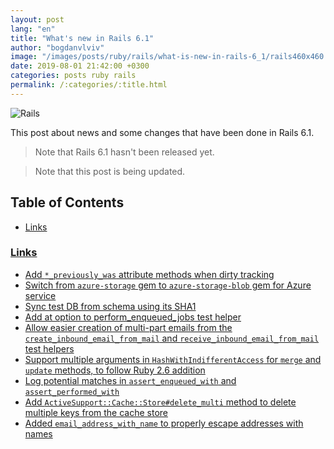 ```yaml
---
layout: post
lang: "en"
title: "What's new in Rails 6.1"
author: "bogdanvlviv"
image: "/images/posts/ruby/rails/what-is-new-in-rails-6_1/rails460x460.png"
date: 2019-08-01 21:42:00 +0300
categories: posts ruby rails
permalink: /:categories/:title.html
---
```


<div class="picture">
  <img src="{{ "/images/posts/ruby/rails/what-is-new-in-rails-6_1/rails160x160.png" | absolute_url }}" title="Rails">
</div>

This post about news and some changes that have been done in Rails 6.1.

> Note that Rails 6.1 hasn't been released yet.

> Note that this post is being updated.

## Table of Contents

- [Links](#links)

### [Links](#links)

- [Add `*_previously_was` attribute methods when dirty tracking](https://github.com/rails/rails/pull/36836)
- [Switch from `azure-storage` gem to `azure-storage-blob` gem for Azure service](https://github.com/rails/rails/pull/36866)
- [Sync test DB from schema using its SHA1](https://github.com/rails/rails/pull/36870)
- [Add at option to perform_enqueued_jobs test helper](https://github.com/rails/rails/pull/36864)
- [Allow easier creation of multi-part emails from the `create_inbound_email_from_mail` and `receive_inbound_email_from_mail` test helpers](https://github.com/rails/rails/pull/36856)
- [Support multiple arguments in `HashWithIndifferentAccess` for `merge` and `update` methods, to follow Ruby 2.6 addition](https://github.com/rails/rails/pull/36880)
- [Log potential matches in `assert_enqueued_with` and `assert_performed_with`](https://github.com/rails/rails/pull/36920)
- [Add `ActiveSupport::Cache::Store#delete_multi` method to delete multiple keys from the cache store](https://github.com/rails/rails/pull/36927)
- [Added `email_address_with_name` to properly escape addresses with names](https://github.com/rails/rails/pull/36454)
